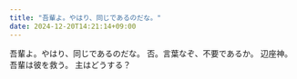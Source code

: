 ```yaml
---
title: "吾輩よ。やはり、同じであるのだな。"
date: 2024-12-20T14:21:14+09:00
---
```

吾輩よ。やはり、同じであるのだな。
否。言葉なぞ、不要であるか。
辺座神。吾輩は彼を救う。
主はどうする？
